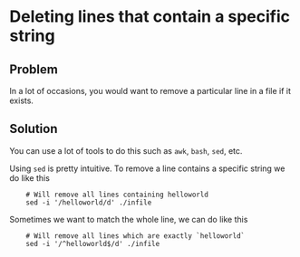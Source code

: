 # Deleting lines that contain a specific string

## Problem
In a lot of occasions, you would want to remove a particular line in a file if it exists.

## Solution
You can use a lot of tools to do this such as `awk`, `bash`, `sed`, etc.

Using `sed` is pretty intuitive. To remove a line contains a specific string we do like this

```
    # Will remove all lines containing helloworld
    sed -i '/helloworld/d' ./infile
```

Sometimes we want to match the whole line, we can do like this

```
    # Will remove all lines which are exactly `helloworld`
    sed -i '/^helloworld$/d' ./infile
```

